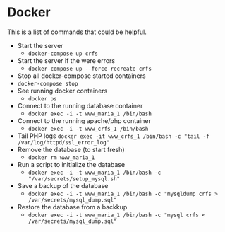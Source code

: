 # Docker

This is a list of commands that could be helpful.

* Start the server
  * `docker-compose up crfs`
* Start the server if the were errors
  * `docker-compose up --force-recreate crfs`
*  Stop all docker-compose started containers
  * `docker-compose stop`
* See running docker containers
  * `docker ps`
* Connect to the running database container
  * `docker exec -i -t www_maria_1 /bin/bash`
* Connect to the running apache/php container
  * `docker exec -i -t www_crfs_1 /bin/bash`
* Tail PHP logs
  `docker exec -it www_crfs_1 /bin/bash -c "tail -f /var/log/httpd/ssl_error_log"`
* Remove the database (to start fresh)
  * `docker rm www_maria_1`
* Run a script to initialize the database
  * `docker exec -i -t www_maria_1 /bin/bash -c "/var/secrets/setup_mysql.sh"`
* Save a backup of the database
  * `docker exec -i -t www_maria_1 /bin/bash -c "mysqldump crfs > /var/secrets/mysql_dump.sql"`
* Restore the database from a backkup
  * `docker exec -i -t www_maria_1 /bin/bash -c "mysql crfs < /var/secrets/mysql_dump.sql"`
